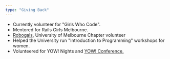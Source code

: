 ```yaml
---
type: "Giving Back"
---
```

* Currently volunteer for "Girls Who Code".
* Mentored for Rails Girls Melbourne.
* <a href= "http://www.robogals.org/" target = "_blank" > Robogals</a>, University of Melbourne Chapter volunteer
* Helped the University run "Introduction to Programming" workshops for women.
* Volunteered for YOW! Nights and <a href= "http://yowconference.com.au/" target = "_blank" >YOW! Conference.</a>
